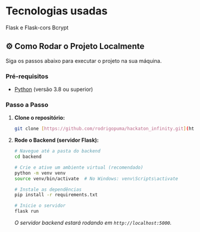 # Tecnologias usadas

Flask e Flask-cors
Bcrypt

## ⚙️ Como Rodar o Projeto Localmente

Siga os passos abaixo para executar o projeto na sua máquina.

### Pré-requisitos

- [Python](https://www.python.org/) (versão 3.8 ou superior)

### Passo a Passo

1.  **Clone o repositório:**

    ```bash
    git clone [https://github.com/rodrigopuma/hackaton_infinity.git](https://github.com/rodrigopuma/hackaton_infinity.git)
    ```

2.  **Rode o Backend (servidor Flask):**

    ```bash
    # Navegue até a pasta do backend
    cd backend

    # Crie e ative um ambiente virtual (recomendado)
    python -m venv venv
    source venv/bin/activate  # No Windows: venv\Scripts\activate

    # Instale as dependências
    pip install -r requirements.txt

    # Inicie o servidor
    flask run
    ```

    _O servidor backend estará rodando em `http://localhost:5000`._
